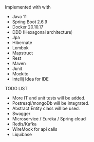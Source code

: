 Implemented with with

- Java 11
- Spring Boot 2.6.9
- Docker 20.10.17
- DDD (Hexagonal architecture)
- Jpa
- Hibernate
- Lombok
- Mapstruct
- Rest
- Maven
- Junit
- Mockito
- Intellij Idea for IDE

TODO LIST
- More IT and unit tests will be added.
- Postresql/mongoDb will be integrated. 
- Abstract Entity class will be used.
- Swagger
- Microservice / Eureka / Spring cloud
- Redis/Kafka
- WireMock for api calls
- Liquibase
